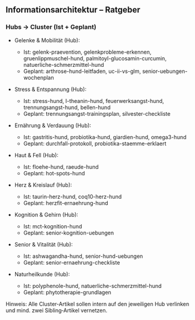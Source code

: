 ## Informationsarchitektur – Ratgeber

### Hubs → Cluster (Ist + Geplant)

- Gelenke & Mobilität (Hub):
  - Ist: gelenk-praevention, gelenkprobleme-erkennen, gruenlippmuschel-hund, palmitoyl-glucosamin-curcumin, natuerliche-schmerzmittel-hund
  - Geplant: arthrose-hund-leitfaden, uc-ii-vs-glm, senior-uebungen-wochenplan

- Stress & Entspannung (Hub):
  - Ist: stress-hund, l-theanin-hund, feuerwerksangst-hund, trennungsangst-hund, bellen-hund
  - Geplant: trennungsangst-trainingsplan, silvester-checkliste

- Ernährung & Verdauung (Hub):
  - Ist: gastritis-hund, probiotika-hund, giardien-hund, omega3-hund
  - Geplant: durchfall-protokoll, probiotika-staemme-erklaert

- Haut & Fell (Hub):
  - Ist: floehe-hund, raeude-hund
  - Geplant: hot-spots-hund

- Herz & Kreislauf (Hub):
  - Ist: taurin-herz-hund, coq10-herz-hund
  - Geplant: herzfit-ernaehrung-hund

- Kognition & Gehirn (Hub):
  - Ist: mct-kognition-hund
  - Geplant: senior-kognition-uebungen

- Senior & Vitalität (Hub):
  - Ist: ashwagandha-hund, senior-hund-uebungen
  - Geplant: senior-ernaehrung-checkliste

- Naturheilkunde (Hub):
  - Ist: polyphenole-hund, natuerliche-schmerzmittel-hund
  - Geplant: phytotherapie-grundlagen

Hinweis: Alle Cluster-Artikel sollen intern auf den jeweiligen Hub verlinken und mind. zwei Sibling‑Artikel vernetzen.

